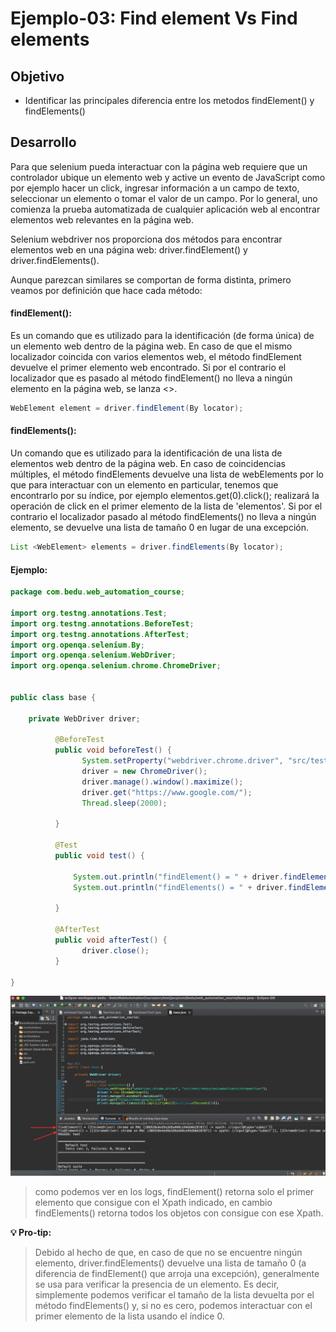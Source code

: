 # Ejemplo-03: Find element Vs Find elements

## Objetivo

* Identificar las principales diferencia entre los metodos findElement() y findElements()

## Desarrollo

Para que selenium pueda interactuar con la página web requiere que un controlador ubique un elemento web y active un evento de JavaScript como por ejemplo hacer un click, ingresar información a un campo de texto, seleccionar un elemento o tomar el valor de un campo. Por lo general, uno comienza la prueba automatizada de cualquier aplicación web al encontrar elementos web relevantes en la página web.

Selenium webdriver nos proporciona dos métodos para encontrar elementos web en una página web: driver.findElement() y driver.findElements().

Aunque parezcan similares se comportan de forma distinta, primero veamos por definición que hace cada método:

#### findElement(): 
Es un comando que es utilizado para la identificación (de forma única) de un elemento web dentro de la página web. En caso de que el mismo localizador coincida con varios elementos web, el método findElement devuelve el primer elemento web encontrado. Si por el contrario el localizador que es pasado al método findElement() no lleva a ningún elemento en la página web, se lanza <<NoSuchElementException>>. 

```Java
WebElement element = driver.findElement(By locator);
```

#### findElements(): 
Un comando que es utilizado para la identificación de una lista de elementos web dentro de la página web. En caso de coincidencias múltiples, el método findElements devuelve una lista de webElements por lo que para interactuar con un elemento en particular, tenemos que encontrarlo por su índice, por ejemplo elementos.get(0).click(); realizará la operación de click en el primer elemento de la lista de 'elementos'. Si por el contrario el localizador pasado al método findElements() no lleva a ningún elemento, se devuelve una lista de tamaño 0 en lugar de una excepción.

```Java
List <WebElement> elements = driver.findElements(By locator);
```

#### Ejemplo:

```Java
package com.bedu.web_automation_course;

import org.testng.annotations.Test;
import org.testng.annotations.BeforeTest;
import org.testng.annotations.AfterTest;
import org.openqa.selenium.By;
import org.openqa.selenium.WebDriver;
import org.openqa.selenium.chrome.ChromeDriver;


public class base {

	private WebDriver driver;

		  @BeforeTest
		  public void beforeTest() {
				System.setProperty("webdriver.chrome.driver", "src/test/resources/webdrivers/chromedriver");
				driver = new ChromeDriver();
				driver.manage().window().maximize();
				driver.get("https://www.google.com/");
				Thread.sleep(2000);
				
		  }

		  @Test
		  public void test() {

			  System.out.println("findElement() = " + driver.findElement(By.xpath("//input[@type='submit']")));
			  System.out.println("findElements() = " + driver.findElements(By.xpath("//input[@type='submit']")));

		  }

		  @AfterTest
		  public void afterTest() {
			  	driver.close();
		  }

}

```

<img src="assets/element.png"> 

> como podemos ver en los logs, findElement() retorna solo el primer elemento que consigue con el Xpath indicado, en cambio findElements() retorna todos los objetos con consigue con ese Xpath.

**💡 Pro-tip:**
> Debido al hecho de que, en caso de que no se encuentre ningún elemento, driver.findElements() devuelve una lista de tamaño 0 (a diferencia de findElement() que arroja una excepción), generalmente se usa para verificar la presencia de un elemento. Es decir, simplemente podemos verificar el tamaño de la lista devuelta por el método findElements() y, si no es cero, podemos interactuar con el primer elemento de la lista usando el índice 0.

